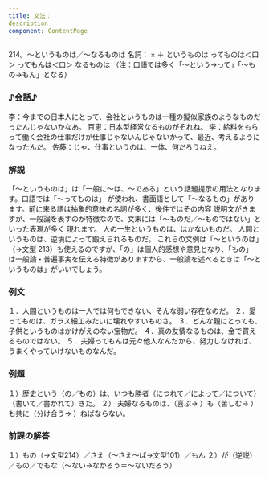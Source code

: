 ```yaml
---
title: 文法：
description
component: ContentPage
---
```



214。～というものは／～なるものは
名詞： × ＋ というものは ってものは＜口＞ ってもんは＜口＞ なるものは
（注：口語では多く「～という→って」「～もの→もん」となる）
### ♪会話♪
李：今までの日本人にとって、会社というものは一種の擬似家族のようなものだったんじゃないかなあ。 百恵：日本型経営なるものがそれね。
李：給料をもらって働く会社の仕事だけが仕事じゃないんじゃないかって、最近、考えるようになったんだ。 佐藤：じゃ、仕事というのは、一体、何だろうねえ。
### 解説
「～というものは」は「一般に～は、～である」という話題提示の用法となります。口語では「～ってものは」 が使われ、書面語として「～なるもの」があります。前に来る語は抽象的意味の名詞が多く、後件ではその内容 説明文がきますが、一般論を表すのが特徴なので、文末には「～ものだ／～ものではない」といった表現が多く 現れます。
人の一生というものは、はかないものだ。
人間というものは、逆境によって鍛えられるものだ。
これらの文例は「～というのは」（→文型 213）も使えるのですが、「の」は個人的感想や意見となり、「もの」 は一般論・普遍事実を伝える特徴がありますから、一般論を述べるときは「～というものは」がいいでしょう。
### 例文
１．人間というものは一人では何もできない、そんな弱い存在なのだ。
２．愛ってものは、ガラス細工みたいに壊れやすいものさ。
３．どんな親にとっても、子供というものはかけがえのない宝物だ。
４．真の友情なるものは、金で買えるものではない。
５．夫婦ってもんは元々他人なんだから、努力しなければ、 うまくやっていけないものなんだ。
### 例題
１）歴史という（の／もの）は、いつも勝者（につれて／によって／について）（書いて／書かれて）きた。
２） 夫婦なるものは、（喜ぶ→ ）も（苦しむ→ ）も共に（分け合う→ ）ねばならない。
### 前課の解答
１）もの（→文型214）／さえ（～さえ～ば→文型101）／もん
２）が（逆説）／もの／でもな（～ない→なかろう＝～ないだろう）
